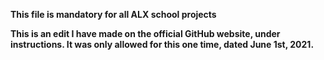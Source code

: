 **This file is mandatory for all ALX school projects**

**This is an edit I have made on the official GitHub website, under instructions. It was only allowed for this one time, dated June 1st, 2021.**
